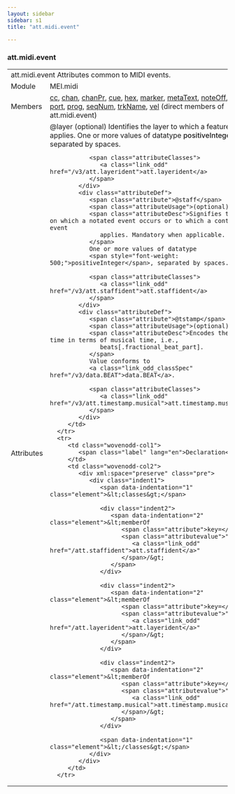 ```yaml
---
layout: sidebar
sidebar: s1
title: "att.midi.event"

---
```


<div class="classSpec att">
   <h3 id="att.midi.event">att.midi.event</h3>
   <table class="wovenodd">
      <tr>
         <td colspan="2" class="wovenodd-col2">
            <span class="label">att.midi.event</span> Attributes common to MIDI events.
         </td>
      </tr>
      <tr>
         <td class="wovenodd-col1">
            <span class="label" lang="en">Module</span>
         </td>
         <td class="wovenodd-col2">MEI.midi</td>
      </tr>
      <tr>
         <td class="wovenodd-col1">
            <span class="label" lang="en">Members</span>
         </td>
         <td class="wovenodd-col2">
            <div class="parent">
               <div>
                  <a class="link_odd_elementSpec" href="/v3/cc">cc</a>, 
                  <a class="link_odd_elementSpec" href="/v3/chan">chan</a>, 
                  <a class="link_odd_elementSpec" href="/v3/chanPr">chanPr</a>, 
                  <a class="link_odd_elementSpec" href="/v3/cue">cue</a>, 
                  <a class="link_odd_elementSpec" href="/v3/hex">hex</a>, 
                  <a class="link_odd_elementSpec" href="/v3/marker">marker</a>, 
                  <a class="link_odd_elementSpec" href="/v3/metaText">metaText</a>, 
                  <a class="link_odd_elementSpec" href="/v3/noteOff">noteOff</a>, 
                  <a class="link_odd_elementSpec" href="/v3/noteOn">noteOn</a>, 
                  <a class="link_odd_elementSpec" href="/v3/port">port</a>, 
                  <a class="link_odd_elementSpec" href="/v3/prog">prog</a>, 
                  <a class="link_odd_elementSpec" href="/v3/seqNum">seqNum</a>, 
                  <a class="link_odd_elementSpec" href="/v3/trkName">trkName</a>, 
                  <a class="link_odd_elementSpec" href="/v3/vel">vel</a> (direct members of att.midi.event)
               </div>
            </div>
         </td>
      </tr>
      <tr>
         <td class="wovenodd-col1">
            <span class="label" lang="en">Attributes</span>
         </td>
         <td class="wovenodd-col2">
            <div class="attributeDef">
               <span class="attribute">@layer</span>
               <span class="attributeUsage">(optional)</span>
               <span class="attributeDesc">Identifies the layer to which a feature applies.</span>
               One or more values of datatype 
               <span style="font-weight: 500;">positiveInteger</span>, separated by spaces.
               
               <span class="attributeClasses">
                  <a class="link_odd" href="/v3/att.layerident">att.layerident</a>
               </span>
            </div>
            <div class="attributeDef">
               <span class="attribute">@staff</span>
               <span class="attributeUsage">(optional)</span>
               <span class="attributeDesc">Signifies the staff on which a notated event occurs or to which a control event
                  applies. Mandatory when applicable.
               </span>
               One or more values of datatype 
               <span style="font-weight: 500;">positiveInteger</span>, separated by spaces.
               
               <span class="attributeClasses">
                  <a class="link_odd" href="/v3/att.staffident">att.staffident</a>
               </span>
            </div>
            <div class="attributeDef">
               <span class="attribute">@tstamp</span>
               <span class="attributeUsage">(optional)</span>
               <span class="attributeDesc">Encodes the onset time in terms of musical time, i.e.,
                  beats[.fractional_beat_part].
               </span>
               Value conforms to 
               <a class="link_odd_classSpec" href="/v3/data.BEAT">data.BEAT</a>.
               
               <span class="attributeClasses">
                  <a class="link_odd" href="/v3/att.timestamp.musical">att.timestamp.musical</a>
               </span>
            </div>
         </td>
      </tr>
      <tr>
         <td class="wovenodd-col1">
            <span class="label" lang="en">Declaration</span>
         </td>
         <td class="wovenodd-col2">
            <div xml:space="preserve" class="pre">
               <div class="indent1">
                  <span data-indentation="1" class="element">&lt;classes&gt;</span>
                  
                  <div class="indent2">
                     <span data-indentation="2" class="element">&lt;memberOf 
                        <span class="attribute">key=</span>
                        <span class="attributevalue">"
                           <a class="link_odd" href="/att.staffident">att.staffident</a>"
                        </span>/&gt;
                     </span>
                  </div>
                  
                  <div class="indent2">
                     <span data-indentation="2" class="element">&lt;memberOf 
                        <span class="attribute">key=</span>
                        <span class="attributevalue">"
                           <a class="link_odd" href="/att.layerident">att.layerident</a>"
                        </span>/&gt;
                     </span>
                  </div>
                  
                  <div class="indent2">
                     <span data-indentation="2" class="element">&lt;memberOf 
                        <span class="attribute">key=</span>
                        <span class="attributevalue">"
                           <a class="link_odd" href="/att.timestamp.musical">att.timestamp.musical</a>"
                        </span>/&gt;
                     </span>
                  </div>
                  
                  <span data-indentation="1" class="element">&lt;/classes&gt;</span>
               </div>
            </div>
         </td>
      </tr>
   </table>
</div>